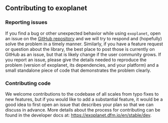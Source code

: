 ## Contributing to exoplanet

### Reporting issues

If you find a bug or other unexpected behavior while using `exoplanet`, open an issue
on the [GitHub repository](https://github.com/exoplanet-dev/exoplanet/issues) and we will try to
respond and (hopefully) solve the problem in a timely manner. Similarly, if you have a
feature request or question about the library, the best place to post those is currently
on GitHub as an issue, but that is likely change if the user community grows. If you
report an issue, please give the details needed to reproduce the problem (version of
exoplanet, its dependencies, and your platform) and a small standalone piece of code
that demonstrates the problem clearly.


### Contributing code

We welcome contributions to the codebase of all scales from typo fixes to new features,
but if you would like to add a substantial feature, it would be a good idea to first
open an issue that describes your plan so that we can discuss in advance. More details
about the process for contributing can be found in the developer docs at:
https://exoplanet.dfm.io/en/stable/dev.
